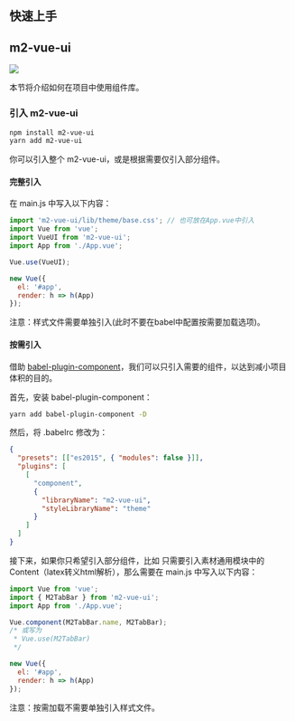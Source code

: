 ## 快速上手
## m2-vue-ui
[![](https://img.shields.io/badge/m2--vue--ui-v1.0.5--beta-green.svg)](https://github.com/miracle-git/m2.git) <br/>

本节将介绍如何在项目中使用组件库。

### 引入 m2-vue-ui
```bash
npm install m2-vue-ui
yarn add m2-vue-ui
```

你可以引入整个 m2-vue-ui，或是根据需要仅引入部分组件。

#### 完整引入

在 main.js 中写入以下内容：

```javascript
import 'm2-vue-ui/lib/theme/base.css'; // 也可放在App.vue中引入
import Vue from 'vue';
import VueUI from 'm2-vue-ui';
import App from './App.vue';

Vue.use(VueUI);

new Vue({
  el: '#app',
  render: h => h(App)
});
```

注意：样式文件需要单独引入(此时不要在babel中配置按需要加载选项)。

#### 按需引入

借助 [babel-plugin-component](https://github.com/QingWei-Li/babel-plugin-component)，我们可以只引入需要的组件，以达到减小项目体积的目的。

首先，安装 babel-plugin-component：

```bash
yarn add babel-plugin-component -D
```

然后，将 .babelrc 修改为：

```json
{
  "presets": [["es2015", { "modules": false }]],
  "plugins": [
    [
      "component",
      {
        "libraryName": "m2-vue-ui",
        "styleLibraryName": "theme"
      }
    ]
  ]
}
```

接下来，如果你只希望引入部分组件，比如 只需要引入素材通用模块中的Content（latex转义html解析），那么需要在 main.js 中写入以下内容：

```javascript
import Vue from 'vue';
import { M2TabBar } from 'm2-vue-ui';
import App from './App.vue';

Vue.component(M2TabBar.name, M2TabBar);
/* 或写为
 * Vue.use(M2TabBar)
 */

new Vue({
  el: '#app',
  render: h => h(App)
});
```

注意：按需加载不需要单独引入样式文件。
